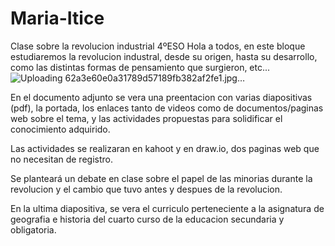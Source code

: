 # Maria-Itice
Clase sobre la revolucion industrial 4ºESO
Hola a todos, en este bloque estudiaremos la revolucion industral, desde su origen, hasta su desarrollo, como las distintas formas de pensamiento que surgieron, etc...
![Uploading 62a3e60e0a31789d57189fb382af2fe1.jpg…]()


En el documento adjunto se vera una preentacion con varias diapositivas (pdf), la portada, los enlaces tanto de videos como de documentos/paginas web sobre el tema, y las actividades propuestas para solidificar el conocimiento adquirido.

Las actividades se realizaran en kahoot y en draw.io, dos paginas web que no necesitan de registro.

Se planteará un debate en clase sobre el papel de las minorias durante la revolucion y el cambio que tuvo antes y despues de la revolucion. 

En la ultima diapositiva, se vera el curriculo perteneciente a la asignatura de geografia e historia del cuarto curso de la educacion secundaria y obligatoria.
